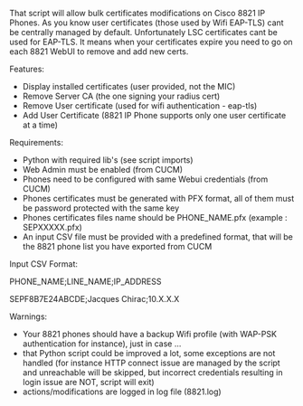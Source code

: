 
That script will allow bulk certificates modifications on Cisco 8821 IP Phones. As you know user certificates (those used by Wifi EAP-TLS) cant be centrally managed by default. Unfortunately LSC certificates cant be used for EAP-TLS. It means when your certificates expire you need to go on each 8821 WebUI to remove and add new certs.

Features:

- Display installed certificates (user provided, not the MIC)
- Remove Server CA (the one signing your radius cert)
- Remove User certificate (used for wifi authentication - eap-tls)
- Add User Certificate (8821 IP Phone supports only one user certificate at a time)

Requirements:

- Python with required lib's (see script imports)
- Web Admin must be enabled (from CUCM)
- Phones need to be configured with same Webui credentials (from CUCM)
- Phones certificates must be generated with PFX format, all of them must be password protected with the same key
- Phones certificates files name should be PHONE_NAME.pfx (example : SEPXXXXX.pfx)
- An input CSV file must be provided with a predefined format, that will be the 8821 phone list you have exported from CUCM

Input CSV Format:

PHONE_NAME;LINE_NAME;IP_ADDRESS

SEPF8B7E24ABCDE;Jacques Chirac;10.X.X.X

Warnings:

- Your 8821 phones should have a backup Wifi profile (with WAP-PSK authentication for instance), just in case ...
- that Python script could be improved a lot, some exceptions are not handled (for instance HTTP connect issue are managed by the script and unreachable will be skipped,  but incorrect credentials resulting in login issue are NOT, script will exit)
- actions/modifications are logged in log file (8821.log)

